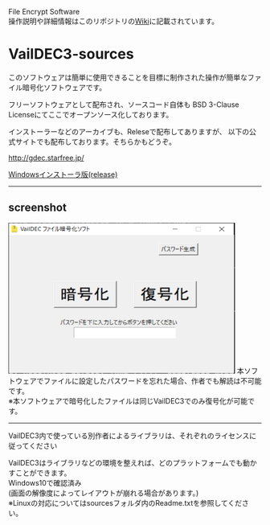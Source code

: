 File Encrypt Software
<br>
操作説明や詳細情報はこのリポジトリの<a href="https://github.com/Vail-Zero/VailDEC3-sources/wiki">Wiki</a>に記載されています。
<h1>VailDEC3-sources</h1>

<p>このソフトウェアは簡単に使用できることを目標に制作された操作が簡単なファイル暗号化ソフトウェアです。</p>
<p>フリーソフトウェアとして配布され、ソースコード自体も BSD 3-Clause Licenseにてここでオープンソース化しております。

インストーラーなどのアーカイブも、Releseで配布してありますが、 以下の公式サイトでも配布しております。そちらかもどうぞ。
<p><a href="http://gdec.starfree.jp/">http://gdec.starfree.jp/</a></p>
<p><a href="https://github.com/Vail-Zero/VailDEC3-sources/releases/tag/3.0.0">Windowsインストーラ版(release)</a></p>

<hr></hr>
<h2>screenshot</h2>
<img src="./img/screenshot.PNG" width="451" height="300">
本ソフトウェアでファイルに設定したパスワードを忘れた場合、作者でも解読は不可能です。
<br>
※本ソフトウェアで暗号化したファイルは同じVailDEC3でのみ復号化が可能です。
<hr></hr>
VailDEC3内で使っている別作者によるライブラリは、それぞれのライセンスに従ってください

VailDEC3はライブラリなどの環境を整えれば、どのプラットフォームでも動かすことができます。<br>
Windows10で確認済み<br>
(画面の解像度によってレイアウトが崩れる場合があります。)<br>
※Linuxの対応についてはsourcesフォルダ内のReadme.txtを参照してください。

